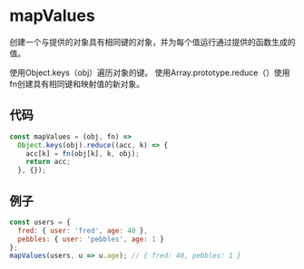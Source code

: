 # mapValues

创建一个与提供的对象具有相同键的对象，并为每个值运行通过提供的函数生成的值。

使用Object.keys（obj）遍历对象的键。
使用Array.prototype.reduce（）使用fn创建具有相同键和映射值的新对象。

## 代码

```js
const mapValues = (obj, fn) =>
  Object.keys(obj).reduce((acc, k) => {
    acc[k] = fn(obj[k], k, obj);
    return acc;
  }, {});
```

## 例子

```js
const users = {
  fred: { user: 'fred', age: 40 },
  pebbles: { user: 'pebbles', age: 1 }
};
mapValues(users, u => u.age); // { fred: 40, pebbles: 1 }
```
